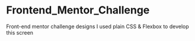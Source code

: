 # Frontend_Mentor_Challenge
Front-end mentor challenge designs 
I used plain CSS & Flexbox to develop this screen
